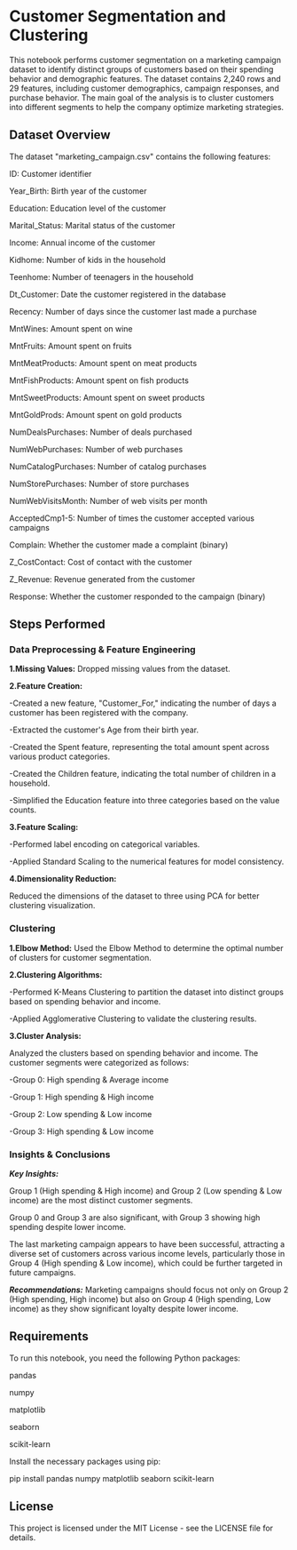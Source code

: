 # Customer Segmentation and Clustering

This notebook performs customer segmentation on a marketing campaign dataset to identify distinct groups of customers based on their spending behavior and demographic features. The dataset contains 2,240 rows and 29 features, including customer demographics, campaign responses, and purchase behavior. The main goal of the analysis is to cluster customers into different segments to help the company optimize marketing strategies.
##  Dataset Overview
The dataset "marketing_campaign.csv" contains the following features:

ID: Customer identifier

Year_Birth: Birth year of the customer

Education: Education level of the customer

Marital_Status: Marital status of the customer

Income: Annual income of the customer

Kidhome: Number of kids in the household

Teenhome: Number of teenagers in the household

Dt_Customer: Date the customer registered in the database

Recency: Number of days since the customer last made a purchase

MntWines: Amount spent on wine

MntFruits: Amount spent on fruits

MntMeatProducts: Amount spent on meat products

MntFishProducts: Amount spent on fish products

MntSweetProducts: Amount spent on sweet products

MntGoldProds: Amount spent on gold products

NumDealsPurchases: Number of deals purchased

NumWebPurchases: Number of web purchases

NumCatalogPurchases: Number of catalog purchases

NumStorePurchases: Number of store purchases

NumWebVisitsMonth: Number of web visits per month

AcceptedCmp1-5: Number of times the customer accepted various campaigns

Complain: Whether the customer made a complaint (binary)

Z_CostContact: Cost of contact with the customer

Z_Revenue: Revenue generated from the customer

Response: Whether the customer responded to the campaign (binary)

## Steps Performed

### Data Preprocessing & Feature Engineering
**1.Missing Values:** Dropped missing values from the dataset.

**2.Feature Creation:**

-Created a new feature, "Customer_For," indicating the number of days a customer has been registered with the company.

-Extracted the customer's Age from their birth year.

-Created the Spent feature, representing the total amount spent across various product categories.

-Created the Children feature, indicating the total number of children in a household.

-Simplified the Education feature into three categories based on the value counts.

**3.Feature Scaling:**

-Performed label encoding on categorical variables.

-Applied Standard Scaling to the numerical features for model consistency.

**4.Dimensionality Reduction:**

Reduced the dimensions of the dataset to three using PCA for better clustering visualization.
### Clustering

**1.Elbow Method:** Used the Elbow Method to determine the optimal number of clusters for customer segmentation.

**2.Clustering Algorithms:**

-Performed K-Means Clustering to partition the dataset into distinct groups based on spending behavior and income.

-Applied Agglomerative Clustering to validate the clustering results.

**3.Cluster Analysis:**

Analyzed the clusters based on spending behavior and income. The customer segments were categorized as follows:

-Group 0: High spending & Average income

-Group 1: High spending & High income

-Group 2: Low spending & Low income

-Group 3: High spending & Low income

### Insights & Conclusions
***Key Insights:***

Group 1 (High spending & High income) and Group 2 (Low spending & Low income) are the most distinct customer segments.

Group 0 and Group 3 are also significant, with Group 3 showing high spending despite lower income.

The last marketing campaign appears to have been successful, attracting a diverse set of customers across various income levels, particularly those in Group 4 (High spending & Low income), which could be further targeted in future campaigns.

***Recommendations:***
Marketing campaigns should focus not only on Group 2 (High spending, High income) but also on Group 4 (High spending, Low income) as they show significant loyalty despite lower income.

## Requirements
To run this notebook, you need the following Python packages:

pandas

numpy

matplotlib

seaborn

scikit-learn

Install the necessary packages using pip:

pip install pandas numpy matplotlib seaborn scikit-learn

## License
This project is licensed under the MIT License - see the LICENSE file for details.

